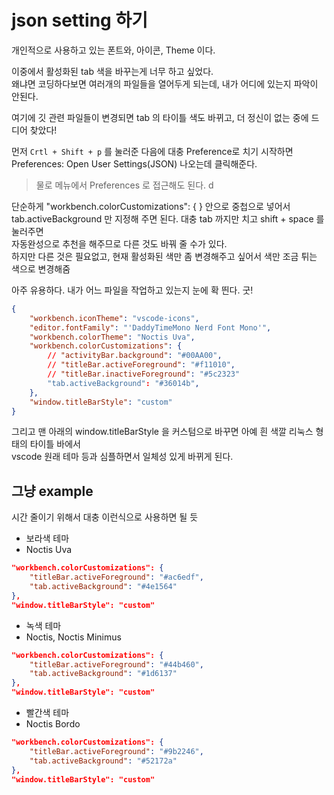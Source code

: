 # json setting 하기
개인적으로 사용하고 있는 폰트와, 아이콘, Theme 이다. 

이중에서 활성화된 tab 색을 바꾸는게 너무 하고 싶었다.  
왜냐면 코딩하다보면 여러개의 파일들을 열어두게 되는데, 내가 어디에 있는지 파악이 안된다.  

여기에 깃 관련 파일들이 변경되면 tab 의 타이틀 색도 바뀌고, 더 정신이 없는 중에 드디어 찾았다!

먼저 `Crtl + Shift + p` 를 눌러준 다음에 대충 Preference로 치기 시작하면  
Preferences: Open User Settings(JSON) 나오는데 클릭해준다.   
> 물로 메뉴에서 Preferences 로 접근해도 된다.  d

단순하게 "workbench.colorCustomizations": { } 안으로 중첩으로 넣어서  
tab.activeBackground 만 지정해 주면 된다. 대충 tab 까지만 치고 shift + space 를 눌러주면   
자동완성으로 추천을 해주므로 다른 것도 바꿔 줄 수가 있다.  
하지만 다른 것은 필요없고, 현재 활성화된 색만 좀 변경해주고 싶어서 색만 조금 튀는 색으로 변경해줌   

아주 유용하다. 내가 어느 파일을 작업하고 있는지 눈에 확 띈다. 굿!

```json
{
    "workbench.iconTheme": "vscode-icons",
    "editor.fontFamily": "'DaddyTimeMono Nerd Font Mono'",
    "workbench.colorTheme": "Noctis Uva",
    "workbench.colorCustomizations": {
        // "activityBar.background": "#00AA00",
        // "titleBar.activeForeground": "#f11010",
        // "titleBar.inactiveForeground": "#5c2323"
        "tab.activeBackground": "#36014b",
    },
    "window.titleBarStyle": "custom"
}
```

그리고 맨 아래의 window.titleBarStyle 을 커스텀으로 바꾸면 아예 흰 색깔 리눅스 형태의 타이틀 바에서  
vscode 원래 테마 등과 심플하면서 일체성 있게 바뀌게 된다.   



## 그냥 example 
시간 줄이기 위해서 대충 이런식으로 사용하면 될 듯  

- 보라색 테마   
- Noctis Uva
```json
"workbench.colorCustomizations": {
    "titleBar.activeForeground": "#ac6edf",
    "tab.activeBackground": "#4e1564"
},
"window.titleBarStyle": "custom"
```


- 녹색 테마 
- Noctis, Noctis Minimus
```json
"workbench.colorCustomizations": {
    "titleBar.activeForeground": "#44b460",
    "tab.activeBackground": "#1d6137"
},
"window.titleBarStyle": "custom"
```

- 빨간색 테마  
- Noctis Bordo
```json
"workbench.colorCustomizations": {
    "titleBar.activeForeground": "#9b2246",
    "tab.activeBackground": "#52172a"
},
"window.titleBarStyle": "custom"
```
